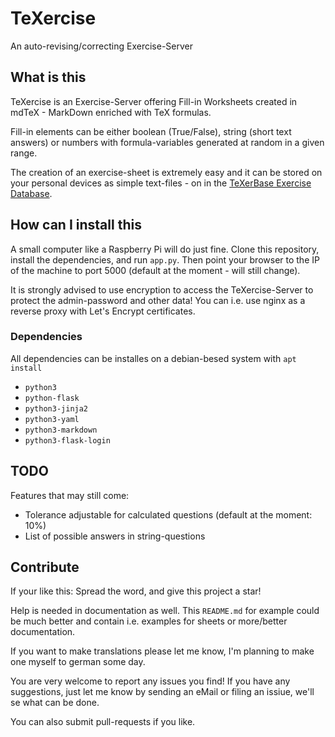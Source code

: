 # TeXercise

An auto-revising/correcting Exercise-Server

## What is this

TeXercise is an Exercise-Server offering Fill-in Worksheets created in mdTeX - MarkDown enriched with TeX formulas.

Fill-in elements can be either boolean (True/False), string (short text answers) or numbers with formula-variables generated at random in a given range.

The creation of an exercise-sheet is extremely easy and it can be stored on your personal devices as simple text-files - on in the [TeXerBase Exercise Database](https://github.com/polarwinkel/TeXerBase).

## How can I install this

A small computer like a Raspberry Pi will do just fine. Clone this repository, install the dependencies, and run `app.py`. Then point your browser to the IP of the machine to port 5000 (default at the moment - will still change).

It is strongly advised to use encryption to access the TeXercise-Server to protect the admin-password and other data! You can i.e. use nginx as a reverse proxy with Let's Encrypt certificates.

### Dependencies

All dependencies can be installes on a debian-besed system with `apt install`

- `python3`
- `python-flask`
- `python3-jinja2`
- `python3-yaml`
- `python3-markdown`
- `python3-flask-login`

## TODO

Features that may still come:

- Tolerance adjustable for calculated questions (default at the moment: 10%)
- List of possible answers in string-questions

## Contribute

If your like this: Spread the word, and give this project a star!

Help is needed in documentation as well. This `README.md` for example could be much better and contain i.e. examples for sheets or more/better documentation.

If you want to make translations please let me know, I'm planning to make one myself to german some day.

You are very welcome to report any issues you find! If you have any suggestions, just let me know by sending an eMail or filing an issiue, we'll se what can be done.

You can also submit pull-requests if you like.
